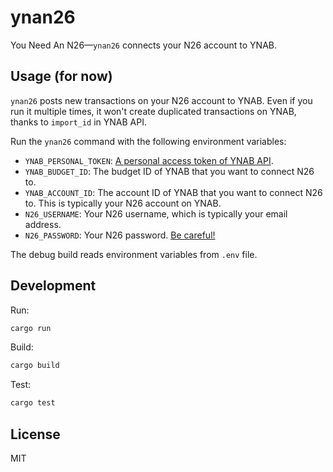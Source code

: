 # ynan26

You Need An N26—`ynan26` connects your N26 account to YNAB.

## Usage (for now)

`ynan26` posts new transactions on your N26 account to YNAB. Even if you run it multiple times, it won't create duplicated transactions on YNAB, thanks to `import_id` in YNAB API.

Run the `ynan26` command with the following environment variables:

- `YNAB_PERSONAL_TOKEN`: [A personal access token of YNAB API](https://api.youneedabudget.com/#personal-access-tokens).
- `YNAB_BUDGET_ID`: The budget ID of YNAB that you want to connect N26 to.
- `YNAB_ACCOUNT_ID`: The account ID of YNAB that you want to connect N26 to. This is typically your N26 account on YNAB.
- `N26_USERNAME`: Your N26 username, which is typically your email address.
- `N26_PASSWORD`: Your N26 password. [Be careful!](https://github.com/Rots/n26-api#security-warning)

The debug build reads environment variables from `.env` file.

## Development

Run:

```sh
cargo run
```

Build:

```sh
cargo build
```

Test:

```sh
cargo test
```

## License

MIT

